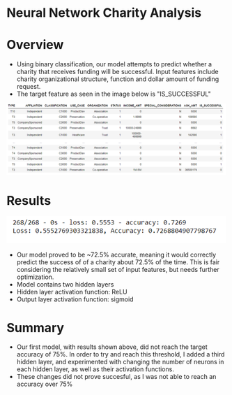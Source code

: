 # Neural Network Charity Analysis

# Overview
- Using binary classification, our model attempts to predict whether a charity that receives funding will be successful. Input features include charity organizational structure, function and dollar amount of funding request.
- The target feature as seen in the image below is "IS_SUCCESSFUL"

![features](features.PNG)


# Results

![accuracy](accuracy.PNG)

- Our model proved to be ~72.5% accurate, meaning it would correctly predict the success of of a charity about 72.5% of the time. This is fair considering the relatively small set of input features, but needs further optimization. 
- Model contains two hidden layers
- Hidden layer activation function: ReLU
- Output layer activation function: sigmoid 

# Summary
- Our first model, with results shown above, did not reach the target accuracy of 75%. In order to try and reach this threshold, I added a third hidden layer, and experimented with changing the number of neurons in each hidden layer, as well as their activation functions.
- These changes did not prove succesful, as I was not able to reach an accuracy over 75% 

